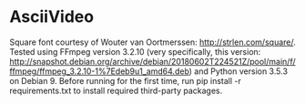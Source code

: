 # AsciiVideo
Square font courtesy of Wouter van Oortmerssen: http://strlen.com/square/.
Tested using FFmpeg version 3.2.10 (very specifically, this version: http://snapshot.debian.org/archive/debian/20180602T224521Z/pool/main/f/ffmpeg/ffmpeg_3.2.10-1%7Edeb9u1_amd64.deb) and Python version 3.5.3 on Debian 9.
Before running for the first time, run pip install -r requirements.txt to install required third-party packages.
